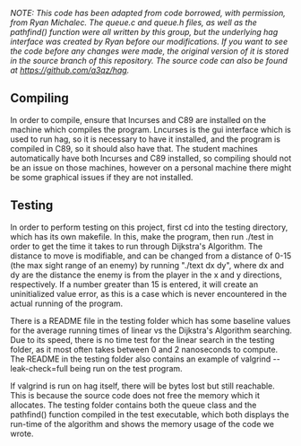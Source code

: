 *NOTE: This code has been adapted from code borrowed, with permission, from Ryan Michalec. The queue.c and queue.h files, as well as the pathfind() function were all written by this group, but the underlying hag interface was created by Ryan before our modifications. If you want to see the code before any changes were made, the original version of it is stored in the source branch of this repository. The source code can also be found at https://github.com/a3qz/hag.*


Compiling
----------

In order to compile, ensure that lncurses and C89 are installed on the machine which compiles the program. Lncurses is the gui interface which is used to run hag, so it is necessary to have it installed, and the program is compiled in C89, so it should also have that. The student machines automatically have both lncurses and C89 installed, so compiling should not be an issue on those machines, however on a personal machine there might be some graphical issues if they are not installed.


Testing
--------

In order to perform testing on this project, first cd into the testing directory, which has its own makefile. In this, make the program, then run ./test in order to get the time it takes to run through Dijkstra's Algorithm. The distance to move is modifiable, and can be changed from a distance of 0-15 (the max sight range of an enemy) by running "./text dx dy", where dx and dy are the distance the enemy is from the player in the x and y directions, respectively. If a number greater than 15 is entered, it will create an uninitialized value error, as this is a case which is never encountered in the actual running of the program. 

There is a README file in the testing folder which has some baseline values for the average running times of linear vs the Dijkstra's Algorithm searching. Due to its speed, there is no time test for the linear search in the testing folder, as it most often takes between 0 and 2 nanoseconds to compute. The README in the testing folder also contains an example of valgrind --leak-check=full being run on the test program. 

If valgrind is run on hag itself, there will be bytes lost but still reachable. This is because the source code does not free the memory which it allocates. The testing folder contains both the queue class and the pathfind() function compiled in the test executable, which both displays the run-time of the algorithm and shows the memory usage of the code we wrote.
